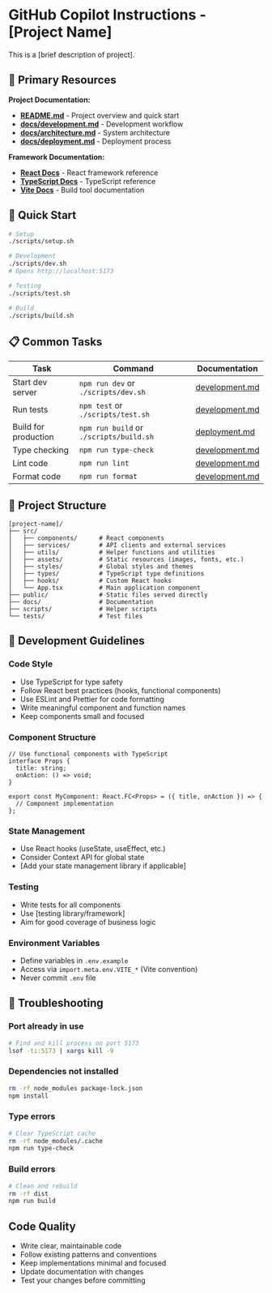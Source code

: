 # GitHub Copilot Instructions - [Project Name]

This is a [brief description of project].

## 🎯 Primary Resources

**Project Documentation:**
- **[README.md](../README.md)** - Project overview and quick start
- **[docs/development.md](../docs/development.md)** - Development workflow
- **[docs/architecture.md](../docs/architecture.md)** - System architecture
- **[docs/deployment.md](../docs/deployment.md)** - Deployment process

**Framework Documentation:**
- **[React Docs](https://react.dev/)** - React framework reference
- **[TypeScript Docs](https://www.typescriptlang.org/docs/)** - TypeScript reference
- **[Vite Docs](https://vitejs.dev/)** - Build tool documentation

## 🚀 Quick Start

```bash
# Setup
./scripts/setup.sh

# Development
./scripts/dev.sh
# Opens http://localhost:5173

# Testing
./scripts/test.sh

# Build
./scripts/build.sh
```

## 📋 Common Tasks

| Task | Command | Documentation |
|------|---------|---------------|
| Start dev server | `npm run dev` or `./scripts/dev.sh` | [development.md](../docs/development.md) |
| Run tests | `npm test` or `./scripts/test.sh` | [development.md](../docs/development.md) |
| Build for production | `npm run build` or `./scripts/build.sh` | [deployment.md](../docs/deployment.md) |
| Type checking | `npm run type-check` | [development.md](../docs/development.md) |
| Lint code | `npm run lint` | [development.md](../docs/development.md) |
| Format code | `npm run format` | [development.md](../docs/development.md) |

## 📁 Project Structure

```
[project-name]/
├── src/
│   ├── components/      # React components
│   ├── services/        # API clients and external services
│   ├── utils/           # Helper functions and utilities
│   ├── assets/          # Static resources (images, fonts, etc.)
│   ├── styles/          # Global styles and themes
│   ├── types/           # TypeScript type definitions
│   ├── hooks/           # Custom React hooks
│   └── App.tsx          # Main application component
├── public/              # Static files served directly
├── docs/                # Documentation
├── scripts/             # Helper scripts
└── tests/               # Test files
```

## 🔑 Development Guidelines

### Code Style
- Use TypeScript for type safety
- Follow React best practices (hooks, functional components)
- Use ESLint and Prettier for code formatting
- Write meaningful component and function names
- Keep components small and focused

### Component Structure
```tsx
// Use functional components with TypeScript
interface Props {
  title: string;
  onAction: () => void;
}

export const MyComponent: React.FC<Props> = ({ title, onAction }) => {
  // Component implementation
};
```

### State Management
- Use React hooks (useState, useEffect, etc.)
- Consider Context API for global state
- [Add your state management library if applicable]

### Testing
- Write tests for all components
- Use [testing library/framework]
- Aim for good coverage of business logic

### Environment Variables
- Define variables in `.env.example`
- Access via `import.meta.env.VITE_*` (Vite convention)
- Never commit `.env` file

## 🚨 Troubleshooting

### Port already in use
```bash
# Find and kill process on port 5173
lsof -ti:5173 | xargs kill -9
```

### Dependencies not installed
```bash
rm -rf node_modules package-lock.json
npm install
```

### Type errors
```bash
# Clear TypeScript cache
rm -rf node_modules/.cache
npm run type-check
```

### Build errors
```bash
# Clean and rebuild
rm -rf dist
npm run build
```

## Code Quality

- Write clear, maintainable code
- Follow existing patterns and conventions
- Keep implementations minimal and focused
- Update documentation with changes
- Test your changes before committing
